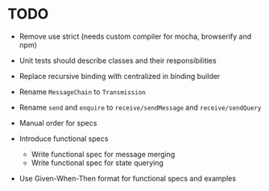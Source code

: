 # TODO

* Remove use strict (needs custom compiler for mocha, browserify and npm)

* Unit tests should describe classes and their responsibilities
* Replace recursive binding with centralized in binding builder
* Rename `MessageChain` to `Transmission`
* Rename `send` and `enquire` to `receive/sendMessage` and `receive/sendQuery`

* Manual order for specs

* Introduce functional specs
  * Write functional spec for message merging
  * Write functional spec for state querying
* Use Given-When-Then format for functional specs and examples
